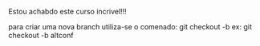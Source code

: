 Estou achabdo este curso incrivel!!!

para criar uma nova branch utiliza-se o comenado:
git checkout -b <nome da branch>
ex: git checkout -b altconf